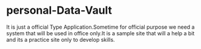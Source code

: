 # personal-Data-Vault
It is just a official Type Application.Sometime for official purpose we need a system that will be used in office only.It is a sample site that will a help a bit and its a practice site only to develop skills.


